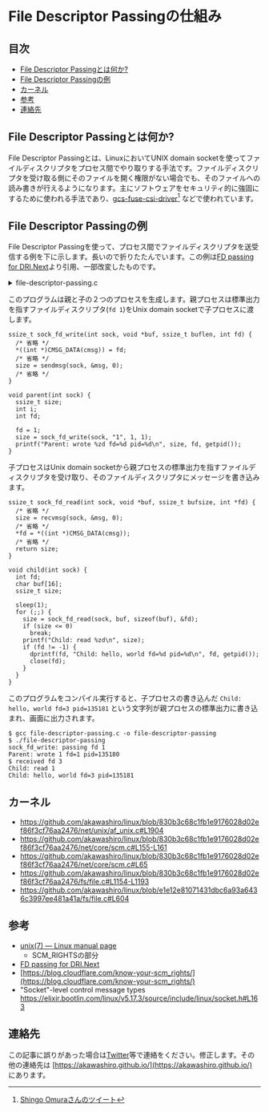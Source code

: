# File Descriptor Passingの仕組み <!-- omit in toc -->

## 目次 <!-- omit in toc -->
- [File Descriptor Passingとは何か?](#file-descriptor-passingとは何か)
- [File Descriptor Passingの例](#file-descriptor-passingの例)
- [カーネル](#カーネル)
- [参考](#参考)
- [連絡先](#連絡先)

## File Descriptor Passingとは何か?
File Descriptor Passingとは、LinuxにおいてUNIX domain socketを使ってファイルディスクリプタをプロセス間でやり取りする手法です。ファイルディスクリプタを受け取る側にそのファイルを開く権限がない場合でも、そのファイルへの読み書きが行えるようになります。主にソフトウェアをセキュリティ的に強固にするために使われる手法であり、[gcs-fuse-csi-driver](https://github.com/GoogleCloudPlatform/gcs-fuse-csi-driver)[^1] などで使われています。

## File Descriptor Passingの例
File Descriptor Passingを使って、プロセス間でファイルディスクリプタを送受信する例を下に示します。長いので折りたたんでいます。この例は[FD passing for DRI.Next](https://keithp.com/blogs/fd-passing/)より引用、一部改変したものです。

<details>
<summary>file-descriptor-passing.c</summary>

```
/* 
 * Run this program with
 * gcc file-descriptor-passing.c -o file-descriptor-passing && ./file-descriptor-passing
 *
*/

#include <stdio.h>
#include <stdlib.h>
#include <sys/socket.h>
#include <unistd.h>

ssize_t sock_fd_write(int sock, void *buf, ssize_t buflen, int fd) {
  ssize_t size;
  struct msghdr msg;
  struct iovec iov;
  union {
    struct cmsghdr cmsghdr;
    char control[CMSG_SPACE(sizeof(int))];
  } cmsgu;
  struct cmsghdr *cmsg;

  iov.iov_base = buf;
  iov.iov_len = buflen;

  msg.msg_name = NULL;
  msg.msg_namelen = 0;
  msg.msg_iov = &iov;
  msg.msg_iovlen = 1;

  if (fd != -1) {
    msg.msg_control = cmsgu.control;
    msg.msg_controllen = sizeof(cmsgu.control);

    cmsg = CMSG_FIRSTHDR(&msg);
    cmsg->cmsg_len = CMSG_LEN(sizeof(int));
    cmsg->cmsg_level = SOL_SOCKET;
    cmsg->cmsg_type = SCM_RIGHTS;

    printf("sock_fd_write: passing fd %d\n", fd);
    *((int *)CMSG_DATA(cmsg)) = fd;
  } else {
    msg.msg_control = NULL;
    msg.msg_controllen = 0;
    printf("sock_fd_write: not passing fd\n");
  }

  size = sendmsg(sock, &msg, 0);

  if (size < 0)
    perror("sock_fd_write: sendmsg");
  return size;
}

ssize_t sock_fd_read(int sock, void *buf, ssize_t bufsize, int *fd) {
  ssize_t size;

  if (fd) {
    struct msghdr msg;
    struct iovec iov;
    union {
      struct cmsghdr cmsghdr;
      char control[CMSG_SPACE(sizeof(int))];
    } cmsgu;
    struct cmsghdr *cmsg;

    iov.iov_base = buf;
    iov.iov_len = bufsize;

    msg.msg_name = NULL;
    msg.msg_namelen = 0;
    msg.msg_iov = &iov;
    msg.msg_iovlen = 1;
    msg.msg_control = cmsgu.control;
    msg.msg_controllen = sizeof(cmsgu.control);
    size = recvmsg(sock, &msg, 0);
    if (size < 0) {
      perror("recvmsg");
      exit(1);
    }
    cmsg = CMSG_FIRSTHDR(&msg);
    if (cmsg && cmsg->cmsg_len == CMSG_LEN(sizeof(int))) {
      if (cmsg->cmsg_level != SOL_SOCKET) {
        fprintf(stderr, "invalid cmsg_level %d\n", cmsg->cmsg_level);
        exit(1);
      }
      if (cmsg->cmsg_type != SCM_RIGHTS) {
        fprintf(stderr, "invalid cmsg_type %d\n", cmsg->cmsg_type);
        exit(1);
      }

      *fd = *((int *)CMSG_DATA(cmsg));
      printf("received fd %d\n", *fd);
    } else
      *fd = -1;
  } else {
    size = read(sock, buf, bufsize);
    if (size < 0) {
      perror("read");
      exit(1);
    }
  }
  return size;
}

void child(int sock) {
  int fd;
  char buf[16];
  ssize_t size;

  sleep(1);
  for (;;) {
    size = sock_fd_read(sock, buf, sizeof(buf), &fd);
    if (size <= 0)
      break;
    printf("Child: read %zd\n", size);
    if (fd != -1) {
      dprintf(fd, "Child: hello, world fd=%d pid=%d\n", fd, getpid());
      close(fd);
    }
  }
}

void parent(int sock) {
  ssize_t size;
  int i;
  int fd;

  fd = 1;
  size = sock_fd_write(sock, "1", 1, 1);
  printf("Parent: wrote %zd fd=%d pid=%d\n", size, fd, getpid());
}

int main(int argc, char **argv) {
  int sv[2];
  int pid;

  if (socketpair(AF_LOCAL, SOCK_STREAM, 0, sv) < 0) {
    perror("socketpair");
    exit(1);
  }
  switch ((pid = fork())) {
  case 0:
    close(sv[0]);
    child(sv[1]);
    break;
  case -1:
    perror("fork");
    exit(1);
  default:
    close(sv[1]);
    parent(sv[0]);
    break;
  }
  return 0;
}
```
</details>

このプログラムは親と子の２つのプロセスを生成します。親プロセスは標準出力を指すファイルディスクリプタ(`fd 1`)をUnix domain socketで子プロセスに渡します。
```
ssize_t sock_fd_write(int sock, void *buf, ssize_t buflen, int fd) {
  /* 省略 */
  *((int *)CMSG_DATA(cmsg)) = fd;
  /* 省略 */
  size = sendmsg(sock, &msg, 0);
  /* 省略 */
}

void parent(int sock) {
  ssize_t size;
  int i;
  int fd;

  fd = 1;
  size = sock_fd_write(sock, "1", 1, 1);
  printf("Parent: wrote %zd fd=%d pid=%d\n", size, fd, getpid());
}
```

子プロセスはUnix domain socketから親プロセスの標準出力を指すファイルディスクリプタを受け取り、そのファイルディスクリプタにメッセージを書き込みます。
```
ssize_t sock_fd_read(int sock, void *buf, ssize_t bufsize, int *fd) {
  /* 省略 */
  size = recvmsg(sock, &msg, 0);
  /* 省略 */
  *fd = *((int *)CMSG_DATA(cmsg));
  /* 省略 */
  return size;
}

void child(int sock) {
  int fd;
  char buf[16];
  ssize_t size;

  sleep(1);
  for (;;) {
    size = sock_fd_read(sock, buf, sizeof(buf), &fd);
    if (size <= 0)
      break;
    printf("Child: read %zd\n", size);
    if (fd != -1) {
      dprintf(fd, "Child: hello, world fd=%d pid=%d\n", fd, getpid());
      close(fd);
    }
  }
}
```

このプログラムをコンパイル実行すると、子プロセスの書き込んだ `Child: hello, world fd=3 pid=135181` という文字列が親プロセスの標準出力に書き込まれ、画面に出力されます。
```
$ gcc file-descriptor-passing.c -o file-descriptor-passing
$ ./file-descriptor-passing 
sock_fd_write: passing fd 1
Parent: wrote 1 fd=1 pid=135180
$ received fd 3
Child: read 1
Child: hello, world fd=3 pid=135181
```

## カーネル
- https://github.com/akawashiro/linux/blob/830b3c68c1fb1e9176028d02ef86f3cf76aa2476/net/unix/af_unix.c#L1904
- https://github.com/akawashiro/linux/blob/830b3c68c1fb1e9176028d02ef86f3cf76aa2476/net/core/scm.c#L155-L161
- https://github.com/akawashiro/linux/blob/830b3c68c1fb1e9176028d02ef86f3cf76aa2476/net/core/scm.c#L65
- https://github.com/akawashiro/linux/blob/830b3c68c1fb1e9176028d02ef86f3cf76aa2476/fs/file.c#L1154-L1193
- https://github.com/akawashiro/linux/blob/e1e12e81071431dbc6a93a6436c3997ee481a41a/fs/file.c#L604

## 参考
- [unix(7) — Linux manual page](https://man7.org/linux/man-pages/man7/unix.7.html)
  - SCM_RIGHTSの部分
- [FD passing for DRI.Next](https://keithp.com/blogs/fd-passing/)
- [https://blog.cloudflare.com/know-your-scm_rights/](https://blog.cloudflare.com/know-your-scm_rights/)
- "Socket"-level control message types https://elixir.bootlin.com/linux/v5.17.3/source/include/linux/socket.h#L163

## 連絡先
この記事に誤りがあった場合は[Twitter](https://twitter.com/a_kawashiro)等で連絡をください。修正します。その他の連絡先は [https://akawashiro.github.io/](https://akawashiro.github.io/) にあります。

[^1]: [Shingo Omuraさんのツイート](https://twitter.com/everpeace/status/1649211343428550661)